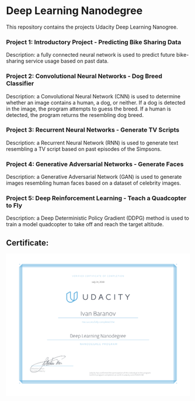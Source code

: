 # Deep Learning Nanodegree

This repository contains the projects Udacity Deep Learning Nanogree.

### Project 1: Introductory Project - Predicting Bike Sharing Data
Description: a fully connected neural network is used to predict future bike-sharing service usage based on past data.

### Project 2: Convolutional Neural Networks - Dog Breed Classifier
Description: a Convolutional Neural Network (CNN) is used to determine whether an image contains a human, a dog, or neither. If a dog is detected in the image, the program attempts to guess the breed. If a human is detected, the program returns the resembling dog breed.

### Project 3: Recurrent Neural Networks - Generate TV Scripts
Description: a Recurrent Neural Network (RNN) is used to generate text resembling a TV script based on past episodes of the Simpsons.

### Project 4: Generative Adversarial Networks - Generate Faces
Description: a Generative Adversarial Network (GAN) is used to generate images resembling human faces based on a dataset of celebrity images.

### Project 5: Deep Reinforcement Learning - Teach a Quadcopter to Fly
Description: a Deep Deterministic Policy Gradient (DDPG) method is used to train a model quadcopter to take off and reach the target altitude.


## Certificate:
![Screenshot](certificate.jpg)